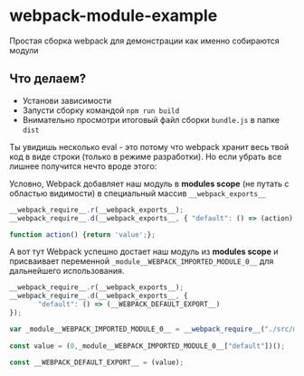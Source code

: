 # webpack-module-example
Простая сборка webpack для демонстрации как именно собираются модули

## Что делаем?

- Установи зависимости
- Запусти сборку командой `npm run build`
- Внимательно просмотри итоговый файл сборки `bundle.js` в папке `dist`

Ты увидишь несколько eval - это потому что webpack хранит весь твой код в виде строки (только в режиме разработки). Но если убрать все лишнее получится нечто вроде этого:


Условно, Webpack добавляет наш модуль в **modules scope** (не путать с областью видимости) в специальный массив `__webpack_exports__`

```js
__webpack_require__.r(__webpack_exports__);
__webpack_require__.d(__webpack_exports__, { "default": () => (action) });

function action() {return 'value';};
```

А вот тут Webpack успешно достает наш модуль из **modules scope** и присваивает переменной `_module__WEBPACK_IMPORTED_MODULE_0__` для дальнейшего использования.
```js
__webpack_require__.r(__webpack_exports__);
__webpack_require__.d(__webpack_exports__, {
       "default": () => (__WEBPACK_DEFAULT_EXPORT__)
});

var _module__WEBPACK_IMPORTED_MODULE_0__ = __webpack_require__("./src/module.js\");
         
const value = (0,_module__WEBPACK_IMPORTED_MODULE_0__["default"])();
         
const __WEBPACK_DEFAULT_EXPORT__ = (value);
```



